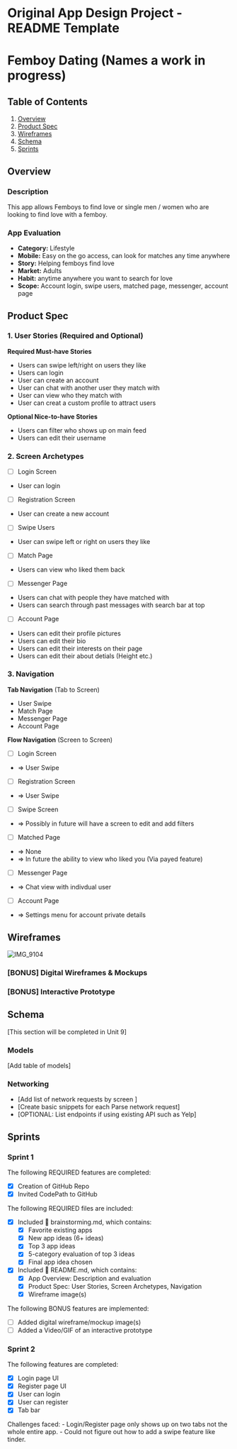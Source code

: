 Original App Design Project - README Template
===

# Femboy Dating (Names a work in progress)

## Table of Contents

1. [Overview](#Overview)
2. [Product Spec](#Product-Spec)
3. [Wireframes](#Wireframes)
4. [Schema](#Schema)
5. [Sprints](#Sprints)

## Overview

### Description

This app allows Femboys to find love or single men / women who are looking to find love with a femboy.

### App Evaluation

- **Category:** Lifestyle
- **Mobile:** Easy on the go access, can look for matches any time anywhere
- **Story:** Helping femboys find love
- **Market:** Adults
- **Habit:** anytime anywhere you want to search for love
- **Scope:** Account login, swipe users, matched page, messenger, account page

## Product Spec

### 1. User Stories (Required and Optional)

**Required Must-have Stories**

* Users can swipe left/right on users they like
* Users can login
* User can create an account
* User can chat with another user they match with
* User can view who they match with
* User can creat a custom profile to attract users

**Optional Nice-to-have Stories**

* Users can filter who shows up on main feed
* Users can edit their username

### 2. Screen Archetypes

- [ ] Login Screen
* User can login

- [ ] Registration Screen
* User can create a new account

- [ ] Swipe Users
* User can swipe left or right on users they like

- [ ] Match Page
* Users can view who liked them back

- [ ] Messenger Page
* Users can chat with people they have matched with
* Users can search through past messages with search bar at top

- [ ] Account Page
* Users can edit their profile pictures
* Users can edit their bio
* Users can edit their interests on their page
* Users can edit their about detials (Height etc.)

### 3. Navigation

**Tab Navigation** (Tab to Screen)

* User Swipe
* Match Page
* Messenger Page
* Account Page

**Flow Navigation** (Screen to Screen)

- [ ] Login Screen
* => User Swipe

- [ ] Registration Screen
* => User Swipe

- [ ] Swipe Screen
* => Possibly in future will have a screen to edit and add filters

- [ ] Matched Page
* => None
* => In future the ability to view who liked you (Via payed feature)

- [ ] Messenger Page
* => Chat view with indivdual user

- [ ] Account Page
* => Settings menu for account private details

## Wireframes

![IMG_9104](https://hackmd.io/_uploads/BkCavihmp.jpg)

### [BONUS] Digital Wireframes & Mockups

### [BONUS] Interactive Prototype

## Schema 

[This section will be completed in Unit 9]

### Models

[Add table of models]

### Networking

- [Add list of network requests by screen ]
- [Create basic snippets for each Parse network request]
- [OPTIONAL: List endpoints if using existing API such as Yelp]

## Sprints

### Sprint 1

The following REQUIRED features are completed:

- [x] Creation of GitHub Repo
- [x] Invited CodePath to GitHub
  
The following REQUIRED files are included:

- [x] Included 📄 brainstorming.md, which contains:
    - [x] Favorite existing apps
    - [x] New app ideas (6+ ideas)
    - [x] Top 3 app ideas
    - [x] 5-category evaluation of top 3 ideas
    - [x] Final app idea chosen
- [x] Included 📄 README.md, which contains:
    - [x] App Overview: Description and evaluation
    - [x] Product Spec: User Stories, Screen Archetypes, Navigation
    - [x] Wireframe image(s)

The following BONUS features are implemented:

- [ ] Added digital wireframe/mockup image(s)
- [ ] Added a Video/GIF of an interactive prototype

### Sprint 2

The following features are completed:

- [x] Login page UI
- [x] Register page UI
- [x] User can login
- [x] User can register
- [x] Tab bar

Challenges faced:
    - Login/Register page only shows up on two tabs not the whole entire app.
    - Could not figure out how to add a swipe feature like tinder.
